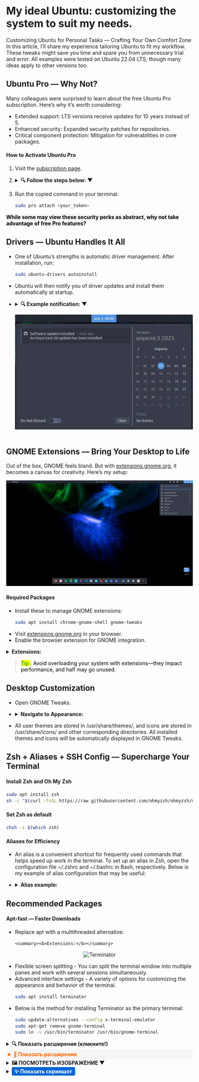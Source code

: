 # My ideal Ubuntu: customizing the system to suit my needs.

Customizing Ubuntu for Personal Tasks — Crafting Your Own Comfort Zone
In this article, I’ll share my experience tailoring Ubuntu to fit my workflow. These tweaks might save you time and spare you from unnecessary trial and error. All examples were tested on Ubuntu 22.04 LTS, though many ideas apply to other versions too.

## Ubuntu Pro — Why Not?

Many colleagues were surprised to learn about the free Ubuntu Pro subscription. Here’s why it’s worth considering:

- Extended support: LTS versions receive updates for 10 years instead of 5.
- Enhanced security: Expanded security patches for repositories.
- Critical component protection: Mitigation for vulnerabilities in core packages.

#### How to Activate Ubuntu Pro

1. Visit the [subscription page](https://ubuntu.com/pro).
2. <details>
    <summary><b>🔍 Follow the steps below: ▼</b></summary>

      ![Click "Get Ubuntu Pro now"](https://github.com/pcade/perfect-ubuntu-setup/blob/main/images/reg1.png)

      Click "Get Ubuntu Pro now".

      ![Select "Myself".](https://github.com/pcade/perfect-ubuntu-setup/blob/main/images/reg2.png)
      
      Select "Myself".

      ![Register an account if you don’t have one.](https://github.com/pcade/perfect-ubuntu-setup/blob/main/images/reg3.png)

      Register an account if you don’t have one.

      ![Confirm with "Yes, log me in".](https://github.com/pcade/perfect-ubuntu-setup/blob/main/images/reg4.png)

      Confirm with "Yes, log me in".

      ![Copy the command under "Command to attach machine:".](https://github.com/pcade/perfect-ubuntu-setup/blob/main/images/reg5.png)

      Copy the command under "Command to attach machine:".

    </details>

1. Run the copied command in your terminal:
    ```bash
    sudo pro attach <your_token>  
    ```
**<span style="background-color:#F5F5F5"><span style="color:black">While some may view these security perks as abstract, why not take advantage of free Pro features?</span></span>**

## Drivers — Ubuntu Handles It All
- One of Ubuntu’s strengths is automatic driver management. After installation, run:
    ```bash
    sudo ubuntu-drivers autoinstall
    ```
- Ubuntu will then notify you of driver updates and install them automatically at startup.
- <details>
  <summary><b>🔍 Example notification: ▼</b><summary>

  ![Example notification"](https://github.com/pcade/perfect-ubuntu-setup/blob/main/images/driver.png)
    
    </details>


## GNOME Extensions — Bring Your Desktop to Life

Out of the box, GNOME feels bland. But with [extensions.gnome.org](extensions.gnome.org), it becomes a canvas for creativity. Here’s my setup:

<p align="center">
  <img src="https://github.com/pcade/perfect-ubuntu-setup/blob/main/images/desk1.png" alt="setup">
</p>

#### Required Packages

- Install these to manage GNOME extensions:
  ```bash
  sudo apt install chrome-gnome-shell gnome-tweaks
  ```
- Visit [extensions.gnome.org](extensions.gnome.org) in your browser.
- Enable the browser extension for GNOME integration.
<details>
  <summary><b>Extensions:</b></summary>

![Extensions](https://github.com/pcade/perfect-ubuntu-setup/blob/main/images/ext1.png)
</details>

><span style="background-color:yellow"><span style="color:green">Tip </span></span><span style="color:black">: Avoid overloading your system with extensions—they impact performance, and half may go unused.</span>

## Desktop Customization

- Open GNOME Tweaks.
- <details>
    <summary><b>Navigate to Appearance:</b></summary>

    ![Appearance](https://github.com/pcade/perfect-ubuntu-setup/blob/main/images/tweak.png)
  </details>

- All user themes are stored in /usr/share/themes/, and icons are stored in /usr/share/icons/ and other corresponding directories. All installed themes and icons will be automatically displayed in GNOME Tweaks.

## Zsh + Aliases + SSH Config — Supercharge Your Terminal

#### Install Zsh and Oh My Zsh

```bash
sudo apt install zsh  
sh -c "$(curl -fsSL https://raw.githubusercontent.com/ohmyzsh/ohmyzsh/master/tools/install.sh)"
```
#### Set Zsh as default
```bash
chsh -s $(which zsh)
```
#### Aliases for Efficiency
- An alias is a convenient shortcut for frequently used commands that helps speed up work in the terminal. To set up an alias in Zsh, open the configuration file ~/.zshrc and ~/.bashrc in Bash, respectively. Below is my example of alias configuration that may be useful:
- <details>
    <summary><b>Alias example:</b></summary>

    ```
    # Shortened command for ls -la
    alias ll='ls -la'
    # Shortened command to clear the terminal
    alias c='clear'
    # Shortened command for apt with sudo
    alias apt='sudo apt-fast'
    # Shortened command for nano
    alias nn='nano'
    # Shortened command to go up one directory
    alias ..='cd ..'
    # Shortened command to exit the terminal
    alias q='exit'
    # Shortened command for updating and upgrading the system
    alias uu='sudo apt-fast update && sudo apt-fast upgrade'
    # Shortened command to view command history
    alias h='history'
    # Shortened command to search for a file
    alias ff='find / -type f -name'
    # Shortened command to search for a directory
    alias fd='find / -type d -name'
    # Shortened command to display the current time
    alias date='date +%H:%M:%S'
    # Time and date format in history
    export HISTTIMEFORMAT='%F %T '
    # Shortened commands for rebooting, shutting down, and halting the system
    alias reboot='sudo /sbin/reboot'
    alias poweroff='sudo /sbin/poweroff'
    alias halt='sudo /sbin/halt'
    alias shutdown='sudo /sbin/shutdown'
    # Confirmation when overwriting files
    alias mv='mv -i'
    alias cp='cp -i'
    alias ln='ln -i'
    # Protection against deleting the root directory and confirmation when deleting more than 3 files
    alias rm='rm -I --preserve-root'
    # Limit on the number of packets sent with ping
    alias ping='ping -c 5'
    # Fast ping without waiting for an interval
    alias fastping='ping -c 100 -s 0.2'
    ```
  </details>

## Recommended Packages
#### Apt-fast — Faster Downloads
- Replace apt with a multithreaded alternative:
  ```bash<details>
  <summary><b>Extensions:</b></summary>

<p align="center">
  <img src="https://github.com/pcade/perfect-ubuntu-setup/blob/main/images/term.png" alt="Terminator">
</p>

- Flexible screen splitting - You can split the terminal window into multiple panes and work with several sessions simultaneously.
- Advanced interface settings - A variety of options for customizing the appearance and behavior of the terminal.
  ```bash
  sudo apt install terminator
  ```
- Below is the method for installing Terminator as the primary terminal:
  ```bash
  sudo update-alternatives --config x-terminal-emulator
  sudo apt-get remove gnome-terminal
  sudo ln -s /usr/bin/terminator /usr/bin/gnome-terminal
  ```


<details>
  <summary><b>🔍 Показать расширения (кликните!)</b></summary>
  
![Extensions](https://github.com/pcade/perfect-ubuntu-setup/blob/main/images/ext1.png)
</details>


<details>
  <summary style="color: #ff6600; font-weight: bold; background: #f5f5f5; padding: 5px; border-radius: 5px;">
    📁 Показать расширения
  </summary>
  
![Extensions](https://github.com/pcade/perfect-ubuntu-setup/blob/main/images/ext1.png)
</details>


<details>
  <summary><b>🖼️ ПОСМОТРЕТЬ ИЗОБРАЖЕНИЕ ▼</b></summary>
  
![Extensions](https://github.com/pcade/perfect-ubuntu-setup/blob/main/images/ext1.png)
</details>


<details>
  <summary><b style="color: white; background: #0366d6; padding: 3px 8px; border-radius: 4px;">✨ Показать скриншот</b></summary>
  
![Extensions](https://github.com/pcade/perfect-ubuntu-setup/blob/main/images/ext1.png)
</details>